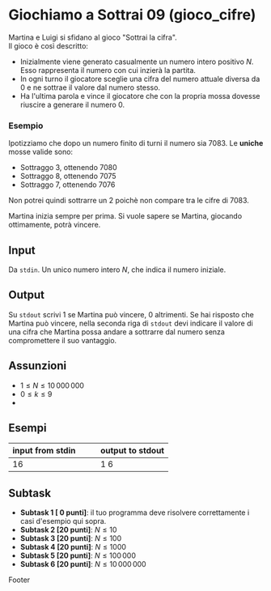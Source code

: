 # Giochiamo a Sottrai 09 (gioco\_cifre)

Martina e Luigi si sfidano al gioco "Sottrai la cifra".  
Il gioco è così descritto:
- Inizialmente viene generato casualmente un numero intero positivo $N$. Esso rappresenta il numero con cui inzierà la partita.
- In ogni turno il giocatore sceglie una cifra del numero attuale diversa da $0$ e ne sottrae il valore dal numero stesso.
- Ha l'ultima parola e vince il giocatore che con la propria mossa dovesse riuscire a generare il numero $0$.

### Esempio

Ipotizziamo che dopo un numero finito di turni il numero sia 7083. Le __uniche__ mosse valide sono:
- Sottraggo 3, ottenendo 7080 
- Sottraggo 8, ottenendo 7075
- Sottraggo 7, ottenendo 7076

Non potrei quindi sottrarre un 2 poichè non compare tra le cifre di 7083.

Martina inizia sempre per prima.
Si vuole sapere se Martina, giocando ottimamente, potrà vincere.

## Input

Da `stdin`.
Un unico numero intero $N$, che indica il numero iniziale.

## Output

Su `stdout` scrivi $1$ se Martina può vincere, $0$ altrimenti.
Se hai risposto che Martina può vincere,
nella seconda riga di `stdout` devi indicare il valore di una cifra che Martina possa andare a sottrarre dal numero senza compromettere il suo vantaggio.


## Assunzioni
- $1 \leq N \leq 10\,000\,000$
- $0 \leq k \leq 9$
- 

## Esempi

| input from stdin | &nbsp;&nbsp;&nbsp;&nbsp; | output to stdout |
| ---------------- | ------------------------ | ---------------- |
| 16               | &nbsp;                   | 1 6              |


## Subtask

- **Subtask 1 [ 0 punti]**: il tuo programma deve risolvere correttamente i casi d'esempio qui sopra.
- **Subtask 2 [20 punti]**: $N \leq 10$
- **Subtask 3 [20 punti]**: $N \leq 100$
- **Subtask 4 [20 punti]**: $N \leq 1000$
- **Subtask 5 [20 punti]**: $N \leq 100\,000$
- **Subtask 6 [20 punti]**: $N \leq 10\,000\,000$

Footer
